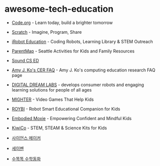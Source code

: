 # awesome-tech-education

- [Code.org](https://code.org/) -  Learn today, build a brighter tomorrow
- [Scratch](https://scratch.mit.edu/) - Imagine, Program, Share
- [iRobot Education](https://edu.irobot.com/) - Coding Robots, Learning Library & STEM Outreach

- [ParentMap](https://www.parentmap.com/) - Seattle Activities for Kids and Family Resources
- [Sound CS ED](https://soundcsed.csforallwa.org/)
- [Amy J. Ko's CER FAQ](https://faculty.washington.edu/ajko/cer) - Amy J. Ko's computing education research FAQ page

- [DIGITAL DREAM LABS](https://www.digitaldreamlabs.com/) - develops consumer robots and engaging learning solutions for people of all ages
- [MIGHTER](https://www.mightier.com/) - Video Games That Help Kids

- [ROYBI](https://roybirobot.com/) - Robot Smart Educational Companion for Kids
- [Embodied Moxie](https://embodied.com/) - Empowering Confident and Mindful Kids

- [KiwiCo](https://www.kiwico.com/) - STEM, STEAM & Science Kits for Kids
- [사이언스 메이커](https://youtu.be/QYFq74b9KnY)
- [세이펜](https://www.youtube.com/user/SaypenCF)
- [수똑똑 수학동화](https://www.haeorumusa.com/m/prod_detail.asp?prod_code=hrhs001)
